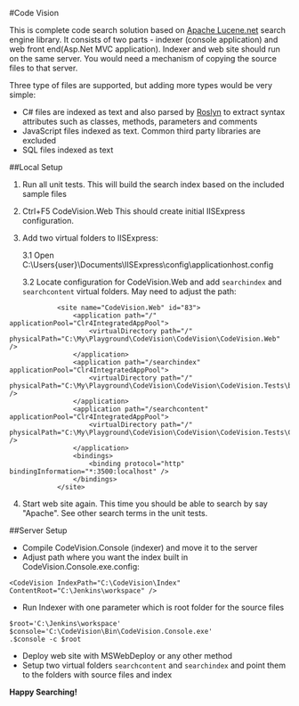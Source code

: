 #Code Vision

This is complete code search solution based on [Apache Lucene.net](https://github.com/StanBPublic/CodeChurnLoader)
search engine library. It consists of two parts - indexer (console application) and
web front end(Asp.Net MVC application). Indexer and web site should run on the same server.
You would need a mechanism of copying the source files to that server.

Three type of files are supported, but adding more types would be very simple:

* C# files are indexed as text and also parsed by [Roslyn](https://github.com/dotnet/roslyn) to extract syntax attributes such as
classes, methods, parameters and comments
* JavaScript files indexed as text. Common third party libraries are excluded
* SQL files indexed as text

##Local Setup

1. Run all unit tests. This will build the search index based on the included sample files
2. Ctrl+F5 CodeVision.Web This should create initial IISExpress configuration.
3. Add two virtual folders to IISExpress:

    3.1 Open C:\Users\{user}\Documents\IISExpress\config\applicationhost.config

    3.2 Locate configuration for CodeVision.Web and add `searchindex`
and `searchcontent` virtual folders. May need to adjust the path:

```
            <site name="CodeVision.Web" id="83">
                <application path="/" applicationPool="Clr4IntegratedAppPool">
                    <virtualDirectory path="/" physicalPath="C:\My\Playground\CodeVision\CodeVision\CodeVision.Web" />
                </application>
                <application path="/searchindex" applicationPool="Clr4IntegratedAppPool">
                    <virtualDirectory path="/" physicalPath="C:\My\Playground\CodeVision\CodeVision\CodeVision.Tests\bin\Debug\Index" />
                </application>
                <application path="/searchcontent" applicationPool="Clr4IntegratedAppPool">
                    <virtualDirectory path="/" physicalPath="C:\My\Playground\CodeVision\CodeVision\CodeVision.Tests\Content" />
                </application>
                <bindings>
                    <binding protocol="http" bindingInformation="*:3500:localhost" />
                </bindings>
            </site>
```
4. Start web site again. This time you should be able to search by say "Apache". See other search terms in the unit tests.

##Server Setup
* Compile CodeVision.Console (indexer) and move it to the server
* Adjust path where you want the index built in CodeVision.Console.exe.config:
```
<CodeVision IndexPath="C:\CodeVision\Index" ContentRoot="C:\Jenkins\workspace" />
```

* Run Indexer with one parameter which is root folder for the source files

```
$root='C:\Jenkins\workspace'
$console='C:\CodeVision\Bin\CodeVision.Console.exe'
.$console -c $root
```

* Deploy web site with MSWebDeploy or any other method
* Setup two virtual folders `searchcontent` and `searchindex` and point them to the folders 
with source files and index

**Happy Searching!**
